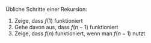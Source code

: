 Übliche Schritte einer Rekursion:
1. Zeige, dass $f(1)$ funktioniert
2. Gehe davon aus, dass $f(n-1)$ funktioniert
3. Zeige, dass $f(n)$ funktioniert, wenn man $f(n-1)$ nutzt